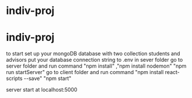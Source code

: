 # indiv-proj
# indiv-proj


to start 
set up your mongoDB database with two collection students and advisors
put your database connection string to .env in sever folder
go to server folder and run command "npm install" ,"npm install nodemon" "npm run startServer"
go to client folder and run command "npm install react-scripts --save" "npm start"

server start at localhost:5000

